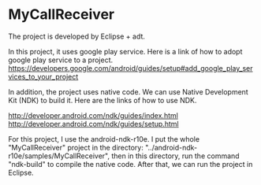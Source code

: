 # MyCallReceiver


The project is developed by Eclipse + adt.

In this project, it uses google play service. Here is a link of how to adopt google play service to a project. 
https://developers.google.com/android/guides/setup#add_google_play_services_to_your_project

In addition, the project uses native code. We can use Native Development Kit (NDK) to build it.
Here are the links of how to use NDK.

http://developer.android.com/ndk/guides/index.html
http://developer.android.com/ndk/guides/setup.html

For this project, I use the android-ndk-r10e. I put the whole "MyCallReceiver" project in the directory:
"../android-ndk-r10e/samples/MyCallReceiver", then in this directory, run the command "ndk-build" to compile
the native code. After that, we can run the project in Eclipse.


